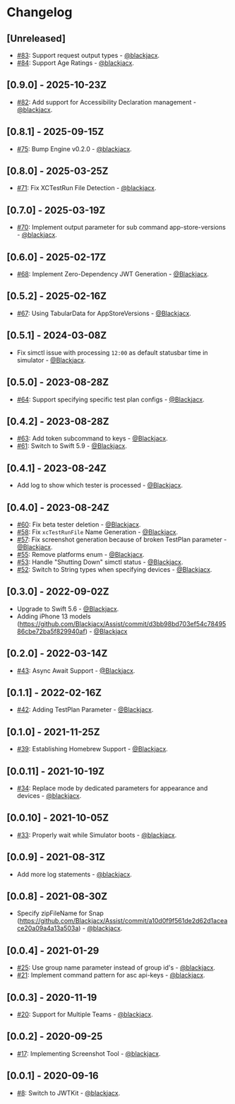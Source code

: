 # Changelog

## [Unreleased]

- [#83](https://github.com/dbdrive/beiwagen/pull/83): Support request output types - [@blackjacx](https://github.com/blackjacx).
- [#84](https://github.com/dbdrive/beiwagen/pull/84): Support Age Ratings - [@blackjacx](https://github.com/blackjacx).

## [0.9.0] - 2025-10-23Z

- [#82](https://github.com/dbdrive/beiwagen/pull/82): Add support for Accessibility Declaration management - [@blackjacx](https://github.com/blackjacx).

## [0.8.1] - 2025-09-15Z

- [#75](https://github.com/dbdrive/beiwagen/pull/75): Bump Engine v0.2.0 - [@blackjacx](https://github.com/blackjacx).

## [0.8.0] - 2025-03-25Z

- [#71](https://github.com/dbdrive/beiwagen/pull/71): Fix XCTestRun File Detection - [@blackjacx](https://github.com/blackjacx).

## [0.7.0] - 2025-03-19Z

- [#70](https://github.com/dbdrive/beiwagen/pull/70): Implement output parameter for sub command app-store-versions - [@blackjacx](https://github.com/blackjacx).

## [0.6.0] - 2025-02-17Z

- [#68](https://github.com/blackjacx/assist/pull/68): Implement Zero-Dependency JWT Generation - [@Blackjacx](https://github.com/blackjacx).

## [0.5.2] - 2025-02-16Z

- [#67](https://github.com/blackjacx/assist/pull/67): Using TabularData for AppStoreVersions - [@Blackjacx](https://github.com/blackjacx).

## [0.5.1] - 2024-03-08Z

- Fix simctl issue with processing `12:00` as default statusbar time in simulator - [@Blackjacx](https://github.com/blackjacx).

## [0.5.0] - 2023-08-28Z

- [#64](https://github.com/blackjacx/assist/pull/64): Support specifying specific test plan configs - [@Blackjacx](https://github.com/blackjacx).

## [0.4.2] - 2023-08-28Z

- [#63](https://github.com/blackjacx/assist/pull/63): Add token subcommand to keys - [@Blackjacx](https://github.com/blackjacx).
- [#61](https://github.com/blackjacx/assist/pull/61): Switch to Swift 5.9 - [@Blackjacx](https://github.com/blackjacx).

## [0.4.1] - 2023-08-24Z

- Add log to show which tester is processed - [@Blackjacx](https://github.com/blackjacx).

## [0.4.0] - 2023-08-24Z

- [#60](https://github.com/blackjacx/assist/pull/60): Fix beta tester deletion - [@Blackjacx](https://github.com/blackjacx).
- [#58](https://github.com/blackjacx/assist/pull/58): Fix `xcTestRunFile` Name Generation - [@Blackjacx](https://github.com/blackjacx).
- [#57](https://github.com/blackjacx/assist/pull/57): Fix screenshot generation because of broken TestPlan parameter - [@Blackjacx](https://github.com/blackjacx).
- [#55](https://github.com/blackjacx/assist/pull/55): Remove platforms enum - [@Blackjacx](https://github.com/blackjacx).
- [#53](https://github.com/blackjacx/assist/pull/53): Handle "Shutting Down" simctl status - [@Blackjacx](https://github.com/blackjacx).
- [#52](https://github.com/blackjacx/assist/pull/52): Switch to String types when specifying devices - [@Blackjacx](https://github.com/blackjacx).

## [0.3.0] - 2022-09-02Z

- Upgrade to Swift 5.6 - [@Blackjacx](https://github.com/blackjacx).
- Adding iPhone 13 models (https://github.com/Blackjacx/Assist/commit/d3bb98bd703ef54c7849586cbe72ba5f829940af) - [@Blackjacx](https://github.com/blackjacx)

## [0.2.0] - 2022-03-14Z

- [#43](https://github.com/blackjacx/assist/pull/43): Async Await Support - [@Blackjacx](https://github.com/blackjacx).

## [0.1.1] - 2022-02-16Z

- [#42](https://github.com/blackjacx/assist/pull/42): Adding TestPlan Parameter - [@Blackjacx](https://github.com/blackjacx).

## [0.1.0] - 2021-11-25Z

- [#39](https://github.com/blackjacx/assist/pull/39): Establishing Homebrew Support - [@Blackjacx](https://github.com/blackjacx).

## [0.0.11] - 2021-10-19Z

- [#34](https://github.com/blackjacx/assist/pull/34): Replace mode by dedicated parameters for appearance and devices - [@blackjacx](https://github.com/blackjacx).

## [0.0.10] - 2021-10-05Z

- [#33](https://github.com/blackjacx/assist/pull/33): Properly wait while Simulator boots - [@blackjacx](https://github.com/blackjacx).

## [0.0.9] - 2021-08-31Z

- Add more log statements - [@blackjacx](https://github.com/blackjacx).

## [0.0.8] - 2021-08-30Z

- Specify zipFileName for Snap (https://github.com/Blackjacx/Assist/commit/a10d0f9f561de2d62d1aceace20a09a4a13a503a) - [@blackjacx](https://github.com/blackjacx).

## [0.0.4] - 2021-01-29

- [#25](https://github.com/blackjacx/assist/pull/25): Use group name parameter instead of group id's - [@blackjacx](https://github.com/blackjacx).
- [#21](https://github.com/blackjacx/assist/pull/21): Implement command pattern for asc api-keys - [@blackjacx](https://github.com/blackjacx).

## [0.0.3] - 2020-11-19

- [#20](https://github.com/blackjacx/assist/pull/20): Support for Multiple Teams - [@blackjacx](https://github.com/blackjacx).

## [0.0.2] - 2020-09-25

- [#17](https://github.com/blackjacx/assist/pull/17): Implementing Screenshot Tool - [@blackjacx](https://github.com/blackjacx).

## [0.0.1] - 2020-09-16

- [#8](https://github.com/blackjacx/assist/pull/8): Switch to JWTKit - [@blackjacx](https://github.com/blackjacx).
